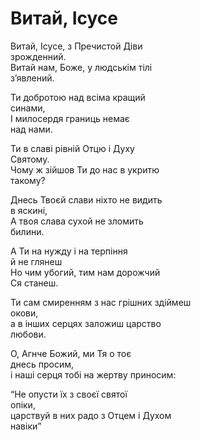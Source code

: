 Витай, Ісусе
================================================================

Витай, Ісусе, з Пречистой Діви  
зрожденний.  
Витай нам, Боже, у людськім тілі  
зʼявлений.

Ти добротою над всіма кращий  
синами,  
І милосердя границь немає  
над нами.

Ти в славі рівній Отцю і Духу  
Святому.  
Чому ж зійшов Ти до нас в укритю  
такому?

Днесь Твоєй слави ніхто не видить  
в яскині,  
А твоя слава сухой не зломить  
билини.

А Ти на нужду і на терпіння  
й не глянеш  
Но чим убогий, тим нам дорожчий  
Ся станеш.

Ти сам смиренням з нас грішних здіймеш  
окови,  
а в інших серцях заложиш царство  
любови.

О, Агнче Божий, ми Тя о тоє  
днесь просим,  
і наші серця тобі на жертву
приносим:

<q>Не опусти їх з своєї святої  
опіки,  
царствуй в них радо з Отцем і Духом  
навіки</q>
